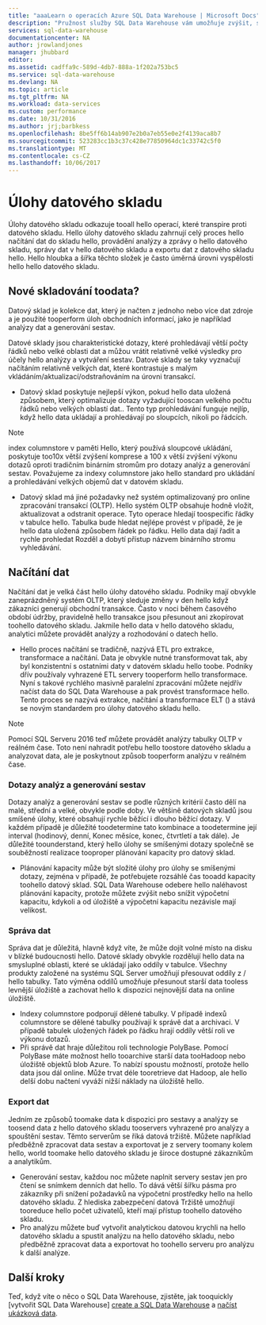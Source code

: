 ```yaml
---
title: "aaaLearn o operacích Azure SQL Data Warehouse | Microsoft Docs"
description: "Pružnost služby SQL Data Warehouse vám umožňuje zvýšit, snížit nebo pozastavit výpočetní výkon pomocí posuvné stupnice jednotek datového skladu (DWU). Tento článek vysvětluje metriky datového skladu hello a jejich vzájemných tooDWUs. "
services: sql-data-warehouse
documentationcenter: NA
author: jrowlandjones
manager: jhubbard
editor: 
ms.assetid: cadffa9c-589d-4db7-888a-1f202a753bc5
ms.service: sql-data-warehouse
ms.devlang: NA
ms.topic: article
ms.tgt_pltfrm: NA
ms.workload: data-services
ms.custom: performance
ms.date: 10/31/2016
ms.author: jrj;barbkess
ms.openlocfilehash: 8be5ff6b14ab907e2b0a7eb55e0e2f4139aca8b7
ms.sourcegitcommit: 523283cc1b3c37c428e77850964dc1c33742c5f0
ms.translationtype: MT
ms.contentlocale: cs-CZ
ms.lasthandoff: 10/06/2017
---
```

# <a name="data-warehouse-workload"></a>Úlohy datového skladu
Úlohy datového skladu odkazuje tooall hello operací, které transpire proti datového skladu. Hello úlohy datového skladu zahrnují celý proces hello načítání dat do skladu hello, provádění analýzy a zprávy o hello datového skladu, správy dat v hello datového skladu a exportu dat z datového skladu hello. Hello hloubka a šířka těchto složek je často úměrná úrovni vyspělosti hello hello datového skladu.

## <a name="new-toodata-warehousing"></a>Nové skladování toodata?
Datový sklad je kolekce dat, který je načten z jednoho nebo více dat zdroje a je použité tooperform úloh obchodních informací, jako je například analýzy dat a generování sestav.

Datové sklady jsou charakteristické dotazy, které prohledávají větší počty řádků nebo velké oblasti dat a můžou vrátit relativně velké výsledky pro účely hello analýzy a vytváření sestav. Datové sklady se taky vyznačují načítáním relativně velkých dat, které kontrastuje s malým vkládáním/aktualizací/odstraňováním na úrovni transakcí.

* Datový sklad poskytuje nejlepší výkon, pokud hello data uložená způsobem, který optimalizuje dotazy vyžadující tooscan velkého počtu řádků nebo velkých oblastí dat.. Tento typ prohledávání funguje nejlíp, když hello data ukládají a prohledávají po sloupcích, nikoli po řádcích.

> [!NOTE]
> index columnstore v paměti Hello, který používá sloupcové ukládání, poskytuje too10x větší zvýšení komprese a 100 x větší zvýšení výkonu dotazů oproti tradičním binárním stromům pro dotazy analýz a generování sestav. Považujeme za indexy columnstore jako hello standard pro ukládání a prohledávání velkých objemů dat v datovém skladu.
> 
> 

* Datový sklad má jiné požadavky než systém optimalizovaný pro online zpracování transakcí (OLTP). Hello systém OLTP obsahuje hodně vložit, aktualizovat a odstranit operace. Tyto operace hledají toospecific řádky v tabulce hello. Tabulka bude hledat nejlépe provést v případě, že je hello data uložená způsobem řádek po řádku. Hello data dají řadit a rychle prohledat Rozděl a dobytí přístup názvem binárního stromu vyhledávání.

## <a name="data-loading"></a>Načítání dat
Načítání dat je velká část hello úlohy datového skladu. Podniky mají obvykle zaneprázdněný systém OLTP, který sleduje změny v den hello když zákazníci generují obchodní transakce. Často v noci během časového období údržby, pravidelně hello transakce jsou přesunout ani zkopírovat toohello datového skladu. Jakmile hello data v hello datového skladu, analytici můžete provádět analýzy a rozhodování o datech hello.

* Hello proces načítání se tradičně, nazývá ETL pro extrakce, transformace a načítání. Data je obvykle nutné transformovat tak, aby byl konzistentní s ostatními daty v datovém skladu hello toobe. Podniky dřív používaly vyhrazené ETL servery tooperform hello transformace. Nyní s takové rychlého masivně paralelní zpracování můžete nejdřív načíst data do SQL Data Warehouse a pak provést transformace hello. Tento proces se nazývá extrakce, načítání a transformace ELT () a stává se novým standardem pro úlohy datového skladu hello.

> [!NOTE]
> Pomocí SQL Serveru 2016 teď můžete provádět analýzy tabulky OLTP v reálném čase. Toto není nahradit potřebu hello toostore datového skladu a analyzovat data, ale je poskytnout způsob tooperform analýzu v reálném čase.
> 
> 

### <a name="reporting-and-analysis-queries"></a>Dotazy analýz a generování sestav
Dotazy analýz a generování sestav se podle různých kritérií často dělí na malé, střední a velké, obvykle podle doby. Ve většině datových skladů jsou smíšené úlohy, které obsahují rychle běžící i dlouho běžící dotazy. V každém případě je důležité toodetermine tato kombinace a toodetermine její interval (hodinový, denní, Konec měsíce, konec, čtvrtletí a tak dále). Je důležité toounderstand, který hello úlohy se smíšenými dotazy společně se souběžností realizace tooproper plánování kapacity pro datový sklad.

* Plánování kapacity může být složité úlohy pro úlohy se smíšenými dotazy, zejména v případě, že potřebujete rozsáhlé čas tooadd kapacity toohello datový sklad. SQL Data Warehouse odebere hello naléhavost plánování kapacity, protože můžete zvýšit nebo snížit výpočetní kapacitu, kdykoli a od úložiště a výpočetní kapacitu nezávisle mají velikost.

### <a name="data-management"></a>Správa dat
Správa dat je důležitá, hlavně když víte, že může dojít volné místo na disku v blízké budoucnosti hello. Datové sklady obvykle rozdělují hello data na smysluplné oblasti, které se ukládají jako oddíly v tabulce. Všechny produkty založené na systému SQL Server umožňují přesouvat oddíly z / hello tabulky. Tato výměna oddílů umožňuje přesunout starší data tooless levnější úložiště a zachovat hello k dispozici nejnovější data na online úložiště.

* Indexy columnstore podporují dělené tabulky. V případě indexů columnstore se dělené tabulky používají k správě dat a archivaci. V případě tabulek uložených řádek po řádku hrají oddíly větší roli ve výkonu dotazů.  
* Při správě dat hraje důležitou roli technologie PolyBase. Pomocí PolyBase máte možnost hello tooarchive starší data tooHadoop nebo úložiště objektů blob Azure.  To nabízí spoustu možností, protože hello data jsou dál online.  Může trvat déle tooretrieve dat Hadoop, ale hello delší dobu načtení vyváží nižší náklady na úložiště hello.

### <a name="exporting-data"></a>Export dat
Jedním ze způsobů toomake data k dispozici pro sestavy a analýzy se toosend data z hello datového skladu tooservers vyhrazené pro analýzy a spouštění sestav. Těmto serverům se říká datová tržiště. Můžete například předběžně zpracovat data sestav a exportovat je z servery toomany kolem hello, world toomake hello datového skladu je široce dostupné zákazníkům a analytikům.

* Generování sestav, každou noc můžete naplnit servery sestav jen pro čtení se snímkem denních dat hello. To dává větší šířku pásma pro zákazníky při snížení požadavků na výpočetní prostředky hello na hello datového skladu. Z hlediska zabezpečení datová Tržiště umožňují tooreduce hello počet uživatelů, kteří mají přístup toohello datového skladu.
* Pro analýzu můžete buď vytvořit analytickou datovou krychli na hello datového skladu a spustit analýzu na hello datového skladu, nebo předběžně zpracovat data a exportovat ho toohello serveru pro analýzu k další analýze.

## <a name="next-steps"></a>Další kroky
Teď, když víte o něco o SQL Data Warehouse, zjistěte, jak tooquickly [vytvořit SQL Data Warehouse] [ create a SQL Data Warehouse] a [načíst ukázková data][load sample data].

<!--Image references-->

<!--Article references-->
[load sample data]: ./sql-data-warehouse-load-sample-databases.md
[create a SQL Data Warehouse]: ./sql-data-warehouse-get-started-provision.md

<!--MSDN references-->

<!--Other web references-->
